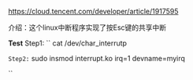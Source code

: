 
https://cloud.tencent.com/developer/article/1917595

介绍：这个linux中断程序实现了按Esc键的共享中断

**Test**
Step1:
``
cat /dev/char_interrutp

``
Step2:
``
sudo insmod interrupt.ko irq=1 devname=myirq

``
